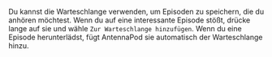 Du kannst die Warteschlange verwenden, um Episoden zu speichern, die du anhören
möchtest. Wenn du auf eine interessante Episode stößt, drücke lange auf sie und
wähle `Zur Warteschlange hinzufügen`. Wenn du eine Episode herunterlädst, fügt
AntennaPod sie automatisch der Warteschlange hinzu.
